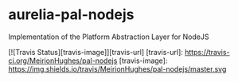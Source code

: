 # aurelia-pal-nodejs

Implementation of the Platform Abstraction Layer for NodeJS

[![Travis Status][travis-image]][travis-url]
[travis-url]: https://travis-ci.org/MeirionHughes/pal-nodejs
[travis-image]: https://img.shields.io/travis/MeirionHughes/pal-nodejs/master.svg